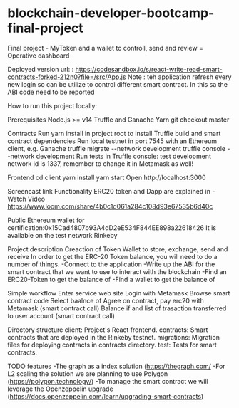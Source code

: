 # blockchain-developer-bootcamp-final-project


Final project - MyToken and a wallet to controll, send and review = Operative dashboard 

Deployed version url: : https://codesandbox.io/s/react-write-read-smart-contracts-forked-212n0?file=/src/App.js
Note : teh application refresh every new login so can be utilize to control different smart contract. In this sa the ABI code need to be reported

How to run this project locally:

Prerequisites
Node.js >= v14
Truffle and Ganache
Yarn
git checkout master

Contracts
Run yarn install in project root to install Truffle build and smart contract dependencies
Run local testnet in port 7545 with an Ethereum client, e.g. Ganache
truffle migrate --network development
truffle console --network development
Run tests in Truffle console: test
development network id is 1337, remember to change it in Metamask as well!

Frontend
cd client
yarn install
yarn start
Open http://localhost:3000


Screencast link
Functionality ERC20 token and Dapp are explained in  - Watch Video
https://www.loom.com/share/4b0c1d061a284c108d93e67535b6d40c

Public Ethereum wallet for certification:0x15Cad4807b93A4dD2eE534F844EE898a22618426
It is available on the test network Rinkeby 

Project description
Creaction of  Token Wallet to store, exchange, send and receive 
In order to get the ERC-20 Token balance, you will need to do a number of things.
-Connect to the application
-Write up the ABI for the smart contract that we want to use to interact with the blockchain
-Find an ERC20-Token to get the balance of
-Find a wallet to get the balance of


Simple workflow
  Enter service web site
  Login with Metamask
  Browse smart contract code
  Select baalnce of 
  Agree on contract, pay erc20 with Metamask (smart contract call)
  Balance if and list of trasaction transferred to user account (smart contract call)


Directory structure
  client: Project's React frontend.
  contracts: Smart contracts that are deployed in the Rinkeby testnet.
  migrations: Migration files for deploying contracts in contracts directory.
  test: Tests for smart contracts.

TODO features
-The graph as a index solution (https://thegraph.com/
-For L2 scaling the solution we are planning to use Polygon (https://polygon.technology/)
-To manage the smart contract we will leverage the Openzeppelin upgrade (https://docs.openzeppelin.com/learn/upgrading-smart-contracts)


